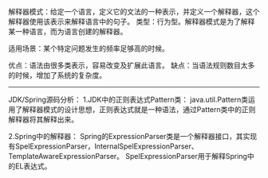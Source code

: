 解释器模式：给定一个语言，定义它的文法的一种表示，并定义一个解释器，这个解释器使用该表示来解释语言中的句子。
类型：行为型。解释器模式是为了解释某一种语言，而为语言创建的解释器。

适用场景：某个特定问题发生的频率足够高的时候。

优点：语法由很多类表示，容易改变及扩展此语言。
缺点：当语法规则数目太多的时候，增加了系统的复杂度。

------------------------------------------------------------------------------------------------------------------------
JDK/Spring源码分析：
1.JDK中的正则表达式Pattern类：
java.util.Pattern类运用了解释器模式的设计思想，正则表达式就是一种语法，通过Pattern类中的正则解释器将其解释出来。

2.Spring中的解释器：
Spring的ExpressionParser类是一个解释器接口，其实现有SpelExpressionParser，InternalSpelExpressionParser、TemplateAwareExpressionParser。
SpelExpressionParser用于解释Spring中的EL表达式。